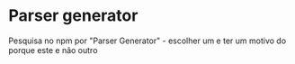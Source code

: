 # Parser generator 
Pesquisa no npm por "Parser Generator"  -  escolher um e ter um motivo do porque este e não outro